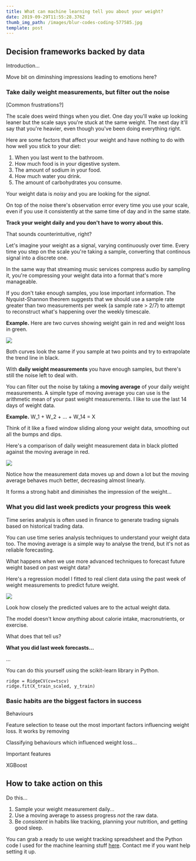```yaml
---
title: What can machine learning tell you about your weight?
date: 2019-09-29T11:55:28.376Z
thumb_img_path: /images/blur-codes-coding-577585.jpg
template: post
---
```

## Decision frameworks backed by data

Introduction...

Move bit on diminshing impressions leading to emotions here?

### Take daily weight measurements, but filter out the noise

\[Common frustrations?]

The scale does weird things when you diet. One day you'll wake up looking leaner but the scale says you're stuck at the same weight. The next day it'll say that you're heavier, even though you've been doing everything right.

Here are some factors that affect your weight and have nothing to do with how well you stick to your diet:

1. When you last went to the bathroom.
2. How much food is in your digestive system.
3. The amount of sodium in your food.
4. How much water you drink.
5. The amount of carbohydrates you consume.

Your weight data is _noisy_ and you are looking for the _signal_.

On top of the noise there's observation error every time you use your scale, even if you use it consistently at the same time of day and in the same state.

**Track your weight daily and you don't have to worry about this.**

That sounds counterintuitive, right?

Let's imagine your weight as a signal, varying continuously over time. Every time you step on the scale you're taking a sample, converting that continous signal into a discrete one.

In the same way that streaming music services compress audio by sampling it, you're compressing your weight data into a format that's more manageable.

If you don't take enough samples, you lose important information. The Nyquist-Shannon theorem suggests that we should use a sample rate greater than two measurements per week (a sample rate > 2/7) to attempt to reconstruct what's happening over the weekly timescale.

**Example.** Here are two curves showing weight gain in red and weight loss in green.

![](/images/untitled-design-3.png)

Both curves look the same if you sample at two points and try to extrapolate the trend line in black.

With **daily weight measurements** you have enough samples, but there's still the noise left to deal with.

You can filter out the noise by taking a **moving average** of your daily weight measurements. A simple type of moving average you can use is the arithmetic mean of your past weight measurements. I like to use the last 14 days of weight data.

**Example.** W_1 + W_2 + ... + W_14 = X

Think of it like a fixed window sliding along your weight data, smoothing out all the bumps and dips.

Here's a comparison of daily weight measurement data in black plotted against the moving average in red.

![](/images/ma.png)

Notice how the measurement data moves up and down a lot but the moving average behaves much better, decreasing almost linearly.

It forms a strong habit and diminishes the impression of the weight...

### What you did last week predicts your progress this week

Time series analysis is often used in finance to generate trading signals based on historical trading data.

You can use time series analysis techniques to understand your weight data too. The moving average is a simple way to analyse the trend, but it's not as reliable forecasting.

What happens when we use more advanced techniques to forecast future weight based on past weight data?

Here's a regression model I fitted to real client data using the past week of weight measurements to predict future weight.

![](/images/model.png)

Look how closely the predicted values are to the actual weight data.

The model doesn't know _anything_ about calorie intake, macronutrients, or exercise.

What does that tell us?

**What you did last week forecasts...**

...

You can do this yourself using the scikit-learn library in Python.

```
ridge = RidgeCV(cv=tscv)
ridge.fit(X_train_scaled, y_train)
```

### Basic habits are the biggest factors in success

Behaviours

Feature selection to tease out the most important factors influencing weight loss. It works by removing 

Classifying behaviours which influenced weight loss...

Important features

XGBoost

## How to take action on this

Do this...

1. Sample your weight measurement daily...
2. Use a moving average to assess progress _not_ the raw data.
3. Be _consistent_ in habits like tracking, planning your nutrition, and getting good sleep.

You can grab a ready to use weight tracking spreadsheet and the Python code I used for the machine learning stuff [here](https://drive.google.com/open?id=1pTS0x-9m8XKafIuUMQi7fvN1gglt9jLY). Contact me if you want help setting it up.
